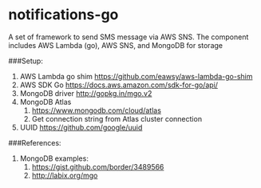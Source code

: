 # notifications-go

A set of framework to send SMS message via AWS SNS.  The component 
includes AWS Lambda (go), AWS SNS, and MongoDB for storage

###Setup:

1. AWS Lambda go shim
   https://github.com/eawsy/aws-lambda-go-shim
2. AWS SDK Go 
   https://docs.aws.amazon.com/sdk-for-go/api/
3. MongoDB driver
   http://gopkg.in/mgo.v2
4. MongoDB Atlas
   1. https://www.mongodb.com/cloud/atlas
   2. Get connection string from Atlas cluster connection 
5. UUID
   https://github.com/google/uuid
   
   
###References:

1. MongoDB examples:
    1. https://gist.github.com/border/3489566
    2. http://labix.org/mgo
    